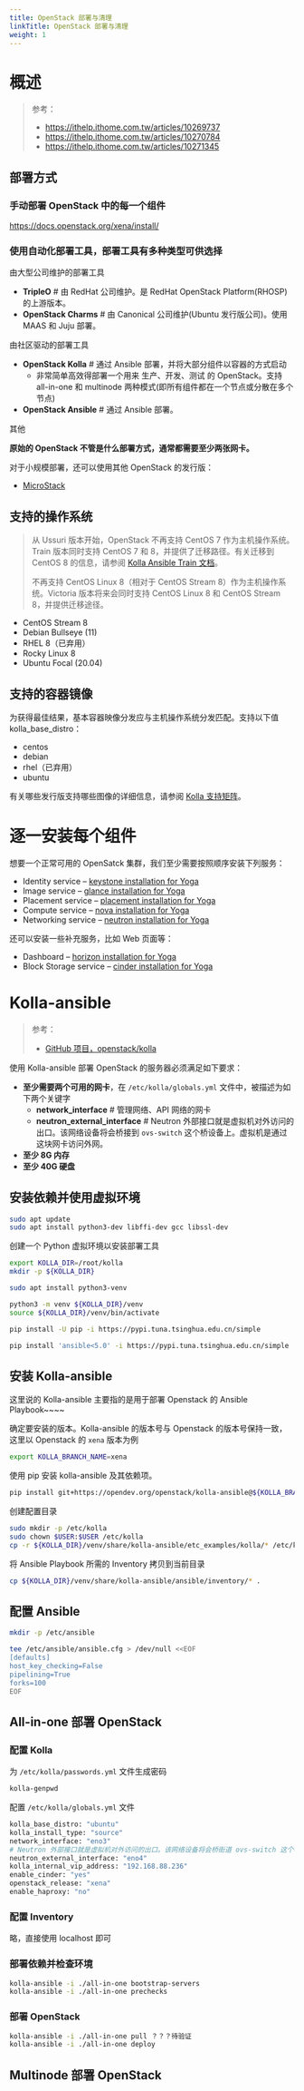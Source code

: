 ```yaml
---
title: OpenStack 部署与清理
linkTitle: OpenStack 部署与清理
weight: 1
---
```


# 概述

> 参考：
>
> - https://ithelp.ithome.com.tw/articles/10269737
> - https://ithelp.ithome.com.tw/articles/10270784
> - https://ithelp.ithome.com.tw/articles/10271345

## 部署方式

### 手动部署 OpenStack 中的每一个组件

https://docs.openstack.org/xena/install/

### 使用自动化部署工具，部署工具有多种类型可供选择

由大型公司维护的部署工具

- **TripleO** # 由 RedHat 公司维护。是 RedHat OpenStack Platform(RHOSP) 的上游版本。
- **OpenStack Charms** # 由 Canonical 公司维护(Ubuntu 发行版公司)。使用 MAAS 和 Juju 部署。

由社区驱动的部署工具

- **OpenStack Kolla** # 通过 Ansible 部署，并将大部分组件以容器的方式启动
  - 非常简单高效得部署一个用来 生产、开发、测试 的 OpenStack。支持 all-in-one 和 multinode 两种模式(即所有组件都在一个节点或分散在多个节点)
- **OpenStack Ansible** # 通过 Ansible 部署。

其他

**原始的 OpenStack 不管是什么部署方式，通常都需要至少两张网卡。**

对于小规模部署，还可以使用其他 OpenStack 的发行版：

- [MicroStack](/docs/10.云原生/OpenStack/OpenStack%20衍生品/MicroStack.md)

## 支持的操作系统

> 从 Ussuri 版本开始，OpenStack 不再支持 CentOS 7 作为主机操作系统。Train 版本同时支持 CentOS 7 和 8，并提供了迁移路径。有关迁移到 CentOS 8 的信息，请参阅 [Kolla Ansible Train 文档](https://docs.openstack.org/kolla-ansible/train/user/centos8.html)。
>
> 不再支持 CentOS Linux 8（相对于 CentOS Stream 8）作为主机操作系统。Victoria 版本将来会同时支持 CentOS Linux 8 和 CentOS Stream 8，并提供迁移途径。

- CentOS Stream 8
- Debian Bullseye (11)
- RHEL 8（已弃用）
- Rocky Linux 8
- Ubuntu Focal (20.04)

## 支持的容器镜像

为获得最佳结果，基本容器映像分发应与主机操作系统分发匹配。支持以下值 kolla_base_distro：

- centos
- debian
- rhel（已弃用）
- ubuntu

有关哪些发行版支持哪些图像的详细信息，请参阅 [Kolla 支持矩阵](https://docs.openstack.org/kolla/latest/support_matrix)。

# 逐一安装每个组件

想要一个正常可用的 OpenSatck 集群，我们至少需要按照顺序安装下列服务：

- Identity service – [keystone installation for Yoga](https://docs.openstack.org/keystone/yoga/install/)
- Image service – [glance installation for Yoga](https://docs.openstack.org/glance/yoga/install/)
- Placement service – [placement installation for Yoga](https://docs.openstack.org/placement/yoga/install/)
- Compute service – [nova installation for Yoga](https://docs.openstack.org/nova/yoga/install/)
- Networking service – [neutron installation for Yoga](https://docs.openstack.org/neutron/yoga/install/)

还可以安装一些补充服务，比如 Web 页面等：

- Dashboard – [horizon installation for Yoga](https://docs.openstack.org/horizon/yoga/install/)
- Block Storage service – [cinder installation for Yoga](https://docs.openstack.org/cinder/yoga/install/)

# Kolla-ansible

> 参考：
>
> - [GitHub 项目，openstack/kolla](https://github.com/openstack/kolla)

使用 Kolla-ansible 部署 OpenStack 的服务器必须满足如下要求：

- **至少需要两个可用的网卡**，在 `/etc/kolla/globals.yml` 文件中，被描述为如下两个关键字
  - **network_interface** # 管理网络、API 网络的网卡
  - **neutron_external_interface** # Neutron 外部接口就是虚拟机对外访问的出口。该网络设备将会桥接到 `ovs-switch` 这个桥设备上。虚拟机是通过这块网卡访问外网。
- **至少 8G 内存**
- **至少 40G 硬盘**

## 安装依赖并使用虚拟环境

```bash
sudo apt update
sudo apt install python3-dev libffi-dev gcc libssl-dev
```

创建一个 Python 虚拟环境以安装部署工具

```bash
export KOLLA_DIR=/root/kolla
mkdir -p ${KOLLA_DIR}

sudo apt install python3-venv

python3 -m venv ${KOLLA_DIR}/venv
source ${KOLLA_DIR}/venv/bin/activate

pip install -U pip -i https://pypi.tuna.tsinghua.edu.cn/simple

pip install 'ansible<5.0' -i https://pypi.tuna.tsinghua.edu.cn/simple
```

## 安装 Kolla-ansible

这里说的 Kolla-ansible 主要指的是用于部署 Openstack 的 Ansible Playbook~~~~

确定要安装的版本。Kolla-ansible 的版本号与 Openstack 的版本号保持一致，这里以 Openstack 的 `xena` 版本为例

```bash
export KOLLA_BRANCH_NAME=xena
```

使用 pip 安装 kolla-ansible 及其依赖项。

```bash
pip install git+https://opendev.org/openstack/kolla-ansible@${KOLLA_BRANCH_NAME}
```

创建配置目录

```bash
sudo mkdir -p /etc/kolla
sudo chown $USER:$USER /etc/kolla
cp -r ${KOLLA_DIR}/venv/share/kolla-ansible/etc_examples/kolla/* /etc/kolla
```

将 Ansible Playbook 所需的 Inventory 拷贝到当前目录

```bash
cp ${KOLLA_DIR}/venv/share/kolla-ansible/ansible/inventory/* .
```

## 配置 Ansible

```bash
mkdir -p /etc/ansible

tee /etc/ansible/ansible.cfg > /dev/null <<EOF
[defaults]
host_key_checking=False
pipelining=True
forks=100
EOF
```

## All-in-one 部署 OpenStack

### 配置 Kolla

为 `/etc/kolla/passwords.yml` 文件生成密码

```bash
kolla-genpwd
```

配置 `/etc/kolla/globals.yml` 文件

```bash
kolla_base_distro: "ubuntu"
kolla_install_type: "source"
network_interface: "eno3"
# Neutron 外部接口就是虚拟机对外访问的出口。该网络设备将会桥街道 ovs-switch 这个桥设备上。
neutron_external_interface: "eno4"
kolla_internal_vip_address: "192.168.88.236"
enable_cinder: "yes"
openstack_release: "xena"
enable_haproxy: "no"
```

### 配置 Inventory

略，直接使用 localhost 即可

### 部署依赖并检查环境

```bash
kolla-ansible -i ./all-in-one bootstrap-servers
kolla-ansible -i ./all-in-one prechecks
```

### 部署 OpenStack

```bash
kolla-ansible -i ./all-in-one pull ？？？待验证
kolla-ansible -i ./all-in-one deploy
```

## Multinode 部署 OpenStack
